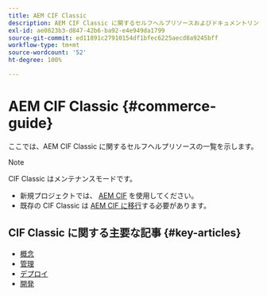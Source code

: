 ```yaml
---
title: AEM CIF Classic
description: AEM CIF Classic に関するセルフヘルプリソースおよびドキュメントリンク
exl-id: ae0823b3-d847-42b6-ba92-e4e949da1799
source-git-commit: ed11891c27910154df1bfec6225aecd8a9245bff
workflow-type: tm+mt
source-wordcount: '52'
ht-degree: 100%

---
```


# AEM CIF Classic {#commerce-guide}

ここでは、AEM CIF Classic に関するセルフヘルプリソースの一覧を示します。

>[!NOTE]
>
>CIF Classic はメンテナンスモードです。
>
>* 新規プロジェクトでは、 [AEM CIF](/help/commerce/home.md) を使用してください。
>* 既存の CIF Classic は [AEM CIF に移行](/help/commerce/cif/migration.md)する必要があります。
>


## CIF Classic に関する主要な記事 {#key-articles}

* [概念 ](administering/concepts.md)
* [管理](administering/generic.md)
* [デプロイ](deploying/ecommerce.md)
* [開発](developing/ecommerce.md)
